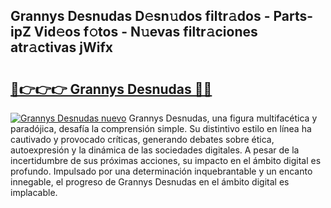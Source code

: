 ## Grannys Desnudas D𝚎sn𝚞dos filtr𝚊dos - Parts-ipZ Vid𝚎os f𝚘tos - N𝚞evas filtr𝚊ciones atr𝚊ctivas jWifx

# <h2><a href="http://mb9b45.tromn.icu/?c=Grannys+Desnudas">🔗👉👉👉 Grannys Desnudas 🔗🔗</a></h2>

[![Grannys Desnudas nuevo](https://i.imgur.com/pEAQMta.gif)](http://mb9b45.tromn.icu/?c=Grannys+Desnudas)
Grannys Desnudas, una figura multifacética y paradójica, desafía la comprensión simple. Su distintivo estilo en línea ha cautivado y provocado críticas, generando debates sobre ética, autoexpresión y la dinámica de las sociedades digitales. A pesar de la incertidumbre de sus próximas acciones, su impacto en el ámbito digital es profundo. Impulsado por una determinación inquebrantable y un encanto innegable, el progreso de Grannys Desnudas en el ámbito digital es implacable.
